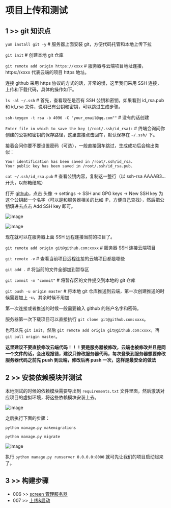 # 项目上传和测试

## 1 >> git 知识点

`yum install git -y`    # 服务器上面安装 git，方便代码托管和本地上传下拉

`git init`    # 创建本地 git 仓库

`git remote add origin https://xxxx`    # 服务器与云端项目地址连接，https://xxxx 代表云端的项目 https 地址。

连接 github 采用 https 协议的方式的话，非常的慢，这里我们采用 SSH 连接，上传和下载代码，具体的操作如下。

`ls -al ~/.ssh`    # 首先，查看现在是否有 SSH 公钥和密钥，如果看到 id_rsa.pub 和 id_rsa 文件，说明已有公钥和密钥，可以跳过生成步骤。

`ssh-keygen -t rsa -b 4096 -C "your_email@qq.com""`    # 没有的话创建

`Enter file in which to save the key (/root/.ssh/id_rsa):`    # 终端会询问你创建的公钥和密钥的保存路径，这里直接点击回车，默认保存在 `~/.ssh/` 下。

接着会问你要不要设置密码（可选），一般直接回车跳过，生成成功后会输出类似：

```
Your identification has been saved in /root/.ssh/id_rsa.
Your public key has been saved in /root/.ssh/id_rsa.pub.
```

`cat ~/.ssh/id_rsa.pub`    # 查看公钥内容，复制这一整行（以 ssh-rsa AAAAB3... 开头，以邮箱结尾）

打开 [github](github.com)，点击 头像 -> settings -> SSH and GPG keys -> New SSH key 为这个公钥起一个名字（可以是和服务器相关的比如 IP，方便自己查找），然后把公钥填进去点击 Add SSH key 即可。

![image](https://github.com/user-attachments/assets/0c07b198-6b23-4d69-8a57-47adf9fe20f5)

![image](https://github.com/user-attachments/assets/a047b50e-5eae-4f3f-945f-56b294acc712)

现在就可以在服务器上面 SSH 远程连接当前的项目了。

`git remote add origin git@github.com:xxxx`    # 服务器 SSH 连接云端项目

`git remote -v`    # 查看当前项目远程连接的云端项目都是哪些

`git add .`    # 将当前的文件全部加到暂存区

`git commit -m "commit"`    # 将暂存区的文件提交到本地的 git 仓库

`git push -u origin master`    # 将本地 git 仓库推送到云端，第一次创建推送的时候需要加上 -u，其余时候不用加

第一次连接或者推送的时候一般需要输入 github 的账户名字和密码。

服务器第一次下载项目可以直接执行 `git clone git@github.com:xxxx`。

也可以先 `git init`，然后 `git remote add origin git@github.com:xxxx`，再 `git pull origin master`。

**这里建议不要直接修改云端代码！！！要是服务器被修改，云端也被修改并且是同一个文件的话，会出现报错，建议只修改服务器代码，每次登录到服务器想要修改服务器代码之前先 push 到云端，修改后再 push 一次，这样是最安全的做法**

## 2 >> 安装依赖模块并测试

本地测试的时候的依赖模块需要导出到 `requirements.txt` 文件里面，然后激活对应项目的虚拟环境，将这些依赖模块安装上去。

![image](https://github.com/user-attachments/assets/2c1554b9-aeff-4548-8aa3-562346b0cb20)

之后执行下面的步骤：

`python manage.py makemigrations`

`python manage.py migrate`

![image](https://github.com/user-attachments/assets/aba151ea-2118-4e5d-bf3e-b72f1da9beef)

执行 `python manage.py runserver 0.0.0.0:8000` 就可先让我们的项目启动起来了。

## 3 >> 构建步骤

- 006 >> [screen 管理服务器](https://github.com/fangqing408/03-xmu-llap/blob/master/recognition/006.md)
- 007 >> [上线&启动](https://github.com/fangqing408/03-xmu-llap/blob/master/recognition/007.md)
